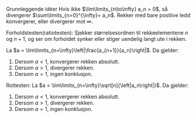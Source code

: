 Grunnleggende idéer
Hvis ikke $\lim\limits_{n\to\infty} a_n = 0$, så divergerer $\sum\limits_{n=0}^{\infty}= a_n$.
Rekker med bare positive ledd konvergerer, eller divergerer mot $\infty$.


Forholdstesten(ratiotesten):
Sjekker størrelsesordnen til rekkeelementene $n$ og $n+1$, og ser om forholdet synker eller stiger uendelig langt ute i rekken.

La $a = \lim\limits_{n=\infty}\left|\frac{a_{n+1}}{a_n}\right|$. Da gjelder: 
1. Dersom $a < 1$, konvergerer rekken absolutt. 
2. Dersom $a > 1$, divergerer rekken. 
3. Dersom $a = 1$, ingen konklusjon.

Rottesten:
La $a = \lim\limits_{n=\infty}\sqrt[n]{\left|a_n\right|}$. Da gjelder: 
1. Dersom $a < 1$, konvergerer rekken absolutt. 
2. Dersom $a > 1$, divergerer rekken. 
3. Dersom $a = 1$, ingen konklusjon.